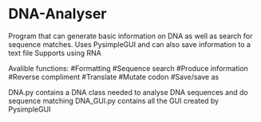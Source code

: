 # DNA-Analyser
Program that can generate basic information on DNA as well as search for sequence matches. Uses PysimpleGUI and can also save information to a text file
Supports using RNA

Avalible functions:
#Formatting
#Sequence search
#Produce information
#Reverse compliment
#Translate
#Mutate codon
#Save/save as

DNA.py contains a DNA class needed to analyse DNA sequences and do sequence matching
DNA_GUI.py contains all the GUI created by PysimpleGUI

